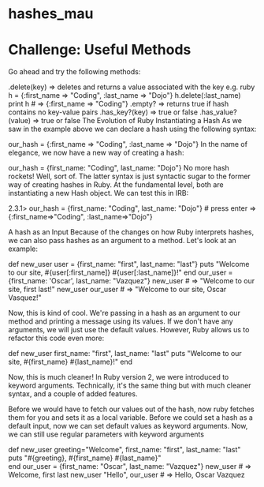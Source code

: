 # hashes_mau
# Challenge: Useful Methods
Go ahead and try the following methods:

.delete(key) => deletes and returns a value associated with the key
e.g.  ruby h = {:first_name => "Coding", :last_name => "Dojo"} h.delete(:last_name) print h # => {:first_name => "Coding"}
.empty? => returns true if hash contains no key-value pairs
.has_key?(key) => true or false
.has_value?(value) => true or false
The Evolution of Ruby
Instantiating a Hash
As we saw in the example above we can declare a hash using the following syntax:

our_hash = {:first_name => "Coding", :last_name => "Dojo"}
In the name of elegance, we now have a new way of creating a hash:

our_hash = {first_name: "Coding", last_name: "Dojo"}
No more hash rockets! Well, sort of. The latter syntax is just syntactic sugar to the former way of creating hashes in Ruby. At the fundamental level, both are instantiating a new Hash object. We can test this in IRB:

2.3.1> our_hash = {first_name: "Coding", last_name: "Dojo"} # press enter
=> {:first_name=>"Coding", :last_name=>"Dojo"} 

A hash as an Input
Because of the changes on how Ruby interprets hashes, we can also pass hashes as an argument to a method. Let's look at an example:

def new_user user = {first_name: "first", last_name: "last"}
  puts "Welcome to our site, #{user[:first_name]} #{user[:last_name]}!"
end
our_user = {first_name: 'Oscar', last_name: "Vazquez"}
new_user # => "Welcome to our site, first last!"
new_user our_user # => "Welcome to our site, Oscar Vasquez!"

Now, this is kind of cool. We're passing in a hash as an argument to our method and printing a message using its values. If we don't have any arguments, we will just use the default values. However, Ruby allows us to refactor this code even more:

def new_user first_name: "first", last_name: "last"
  puts "Welcome to our site, #{first_name} #{last_name}!"
end

Now, this is much cleaner! In Ruby version 2, we were introduced to keyword arguments. Technically, it's the same thing but with much cleaner syntax, and a couple of added features.

Before we would have to fetch our values out of the hash, now ruby fetches them for you and sets it as a local variable.
Before we could set a hash as a default input, now we can set default values as keyword arguments.
Now, we can still use regular parameters with keyword arguments

def new_user greeting="Welcome", first_name: "first", last_name: "last"
    puts "#{greeting}, #{first_name} #{last_name}"      
end
our_user = {first_name: "Oscar", last_name: "Vazquez"}
new_user                  # => Welcome, first last
new_user "Hello", our_user # => Hello, Oscar Vazquez
